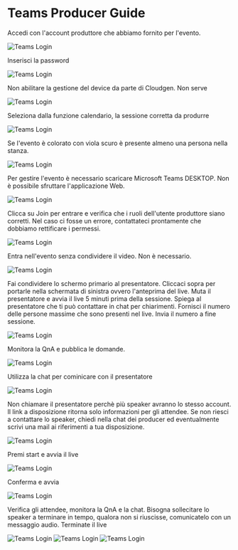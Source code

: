# Teams Producer Guide

Accedi con l'account produttore che abbiamo fornito per l'evento.

![Teams Login](https://github.com/CloudGenVR/HowToMakeStreaming/blob/main/assets/Teams/Producer/01.png)

Inserisci la password

![Teams Login](https://github.com/CloudGenVR/HowToMakeStreaming/blob/main/assets/Teams/Producer/02.png)

Non abilitare la gestione del device da parte di Cloudgen. Non serve

![Teams Login](https://github.com/CloudGenVR/HowToMakeStreaming/blob/main/assets/Teams/Producer/02-b.png)

Seleziona dalla funzione calendario, la sessione corretta da produrre

![Teams Login](https://github.com/CloudGenVR/HowToMakeStreaming/blob/main/assets/Teams/Producer/03.png)

Se l'evento è colorato con viola scuro è presente almeno una persona nella stanza.

![Teams Login](https://github.com/CloudGenVR/HowToMakeStreaming/blob/main/assets/Teams/Producer/04.png)

Per gestire l'evento è necessario scaricare Microsoft Teams DESKTOP. Non è possibile sfruttare l'applicazione Web.

![Teams Login](https://github.com/CloudGenVR/HowToMakeStreaming/blob/main/assets/Teams/Producer/05.png)

Clicca su Join per entrare e verifica che i ruoli dell'utente produttore siano corretti. Nel caso ci fosse un errore, contattateci prontamente che dobbiamo rettificare i permessi.

![Teams Login](https://github.com/CloudGenVR/HowToMakeStreaming/blob/main/assets/Teams/Producer/06.png)

Entra nell'evento senza condividere il video. Non è necessario.

![Teams Login](https://github.com/CloudGenVR/HowToMakeStreaming/blob/main/assets/Teams/Producer/07.png)

Fai condividere lo schermo primario al presentatore. Cliccaci sopra per portarle nella schermata di sinistra ovvero l'anteprima del live.
Muta il presentatore e avvia il live 5 minuti prima della sessione.
Spiega al presentatore che ti può contattare in chat per chiarimenti.
Fornisci il numero delle persone massime che sono presenti nel live. Invia il numero a fine sessione.

![Teams Login](https://github.com/CloudGenVR/HowToMakeStreaming/blob/main/assets/Teams/Producer/08.png)

Monitora la QnA e pubblica le domande. 

![Teams Login](https://github.com/CloudGenVR/HowToMakeStreaming/blob/main/assets/Teams/Producer/09.png)

Utilizza la chat per cominicare con il presentatore

![Teams Login](https://github.com/CloudGenVR/HowToMakeStreaming/blob/main/assets/Teams/Producer/10.png)

Non chiamare il presentatore perchè più speaker avranno lo stesso account. 
Il link a disposizione ritorna solo informazioni per gli attendee.
Se non riesci a contattare lo speaker, chiedi nella chat dei producer ed eventualmente scrivi una mail ai riferimenti a tua disposizione.

![Teams Login](https://github.com/CloudGenVR/HowToMakeStreaming/blob/main/assets/Teams/Producer/11.png)

Premi start e avvia il live

![Teams Login](https://github.com/CloudGenVR/HowToMakeStreaming/blob/main/assets/Teams/Producer/12.png)

Conferma e avvia

![Teams Login](https://github.com/CloudGenVR/HowToMakeStreaming/blob/main/assets/Teams/Producer/13.png)

Verifica gli attendee, monitora la QnA e la chat.
Bisogna sollecitare lo speaker a terminare in tempo, qualora non si riuscisse, comunicatelo con un messaggio audio.
Terminate il live

![Teams Login](https://github.com/CloudGenVR/HowToMakeStreaming/blob/main/assets/Teams/Producer/14.png)
![Teams Login](https://github.com/CloudGenVR/HowToMakeStreaming/blob/main/assets/Teams/Producer/15.png)
![Teams Login](https://github.com/CloudGenVR/HowToMakeStreaming/blob/main/assets/Teams/Producer/16.png)
